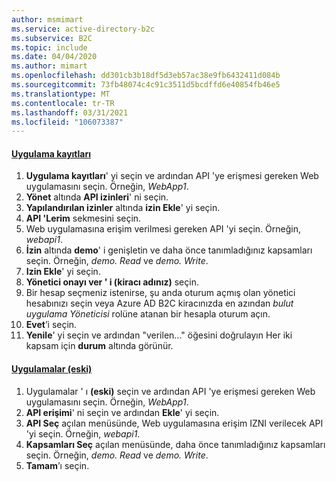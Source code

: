 ```yaml
---
author: msmimart
ms.service: active-directory-b2c
ms.subservice: B2C
ms.topic: include
ms.date: 04/04/2020
ms.author: mimart
ms.openlocfilehash: dd301cb3b18df5d3eb57ac38e9fb6432411d084b
ms.sourcegitcommit: 73fb48074c4c91c3511d5bcdffd6e40854fb46e5
ms.translationtype: MT
ms.contentlocale: tr-TR
ms.lasthandoff: 03/31/2021
ms.locfileid: "106073387"
---
```

#### <a name="app-registrations"></a>[Uygulama kayıtları](#tab/app-reg-ga/) 

1. **Uygulama kayıtları**' yi seçin ve ardından API 'ye erişmesi gereken Web uygulamasını seçin. Örneğin, *WebApp1*.
1. **Yönet** altında **API izinleri**' ni seçin.
1. **Yapılandırılan izinler** altında **izin Ekle**' yi seçin.
1. **API 'Lerim** sekmesini seçin.
1. Web uygulamasına erişim verilmesi gereken API 'yi seçin. Örneğin, *webapi1*.
1. **İzin** altında **demo**' i genişletin ve daha önce tanımladığınız kapsamları seçin. Örneğin, *demo. Read* ve *demo. Write*.
1. **Izin Ekle**' yi seçin.
1. **Yönetici onayı ver ' i (kiracı adınız)** seçin.
1. Bir hesap seçmeniz istenirse, şu anda oturum açmış olan yönetici hesabınızı seçin veya Azure AD B2C kiracınızda en azından *bulut uygulama Yöneticisi* rolüne atanan bir hesapla oturum açın.
1. **Evet**’i seçin.
1. **Yenile**' yi seçin ve ardından "verilen..." öğesini doğrulayın Her iki kapsam için **durum** altında görünür.

#### <a name="applications-legacy"></a>[Uygulamalar (eski)](#tab/applications-legacy/)

1. Uygulamalar ' ı **(eski)** seçin ve ardından API 'ye erişmesi gereken Web uygulamasını seçin. Örneğin, *WebApp1*.
1. **API erişimi**' ni seçin ve ardından **Ekle**' yi seçin.
1. **API Seç** açılan menüsünde, Web uygulamasına erişim IZNI verilecek API 'yi seçin. Örneğin, *webapi1*.
1. **Kapsamları Seç** açılan menüsünde, daha önce tanımladığınız kapsamları seçin. Örneğin, *demo. Read* ve *demo. Write*.
1. **Tamam**’ı seçin.
